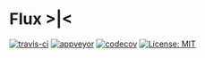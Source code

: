 # Flux >|<
[![travis-ci](https://travis-ci.org/pzread/flux.svg?branch=master)](https://travis-ci.org/pzread/flux)
[![appveyor](https://ci.appveyor.com/api/projects/status/github/pzread/flux?branch=master&svg=true)](https://ci.appveyor.com/project/pzread/flux)
[![codecov](https://codecov.io/gh/pzread/flux/branch/master/graph/badge.svg)](https://codecov.io/gh/pzread/flux)
[![License: MIT](https://img.shields.io/badge/license-MIT-blue.svg)](https://opensource.org/licenses/MIT)
